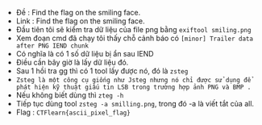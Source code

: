 - Đề : Find the flag on the smiling face.
- Link : Find the flag on the smiling face.
- Đầu tiên tôi sẽ kiểm tra dữ liệu của file png bằng `exiftool smiling.png` 
- Xem đoạn cmd đã chạy tôi thấy chỗ cảnh báo có `[minor] Trailer data after PNG IEND chunk`
- Có nghĩa là có 1 số dữ liệu bị ẩn sau IEND 
- Điều cần bây giờ là lấy dữ liệu đó.
- Sau 1 hồi tra gg thì có 1 tool lấy được nó, đó là `zsteg`
- `Zsteg là một công cụ giống như Jsteg nhưng nó chỉ được sử dụng để phát hiện kỹ thuật giấu tin LSB trong trường hợp ảnh PNG và BMP .`
- Nếu không biết dùng thì `zteg -h`
- Tiếp tục dùng tool `zsteg -a smilling.png`, trong đó -a là viết tắt của all.
- Flag : `CTFlearn{ascii_pixel_flag}`
